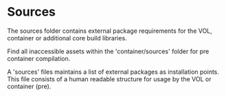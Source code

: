 # Sources

The sources folder contains external package requirements for the VOL, container
or additional core build libraries.

Find all inaccessible assets within the 'container/sources' folder for pre container compilation.

A 'sources' files maintains a list of external packages as installation points.
This file consists of a human readable structure for usage by the VOL or container (pre).
